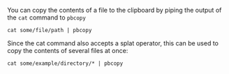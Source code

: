 You can copy the contents of a file to the clipboard by piping the output of the `cat` command to `pbcopy`

```
cat some/file/path | pbcopy
```

Since the cat command also accepts a splat operator, this can be used to copy the contents of several files at once:

```
cat some/example/directory/* | pbcopy
```
